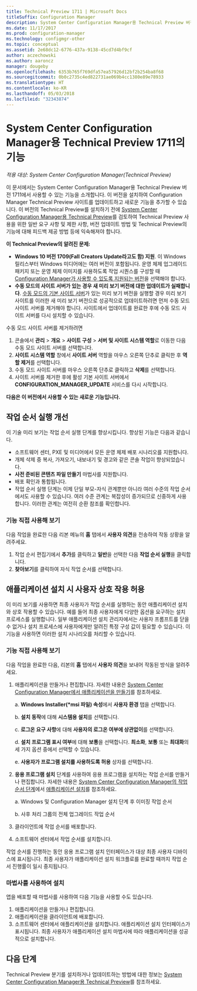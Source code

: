 ```yaml
---
title: Technical Preview 1711 | Microsoft Docs
titleSuffix: Configuration Manager
description: System Center Configuration Manager용 Technical Preview 버전 1711에서 사용 가능한 기능을 알아봅니다.
ms.date: 11/17/2017
ms.prod: configuration-manager
ms.technology: configmgr-other
ms.topic: conceptual
ms.assetid: 2e68dc12-6776-437a-9138-45cd7d4bf9cf
author: aczechowski
ms.author: aaroncz
manager: dougeby
ms.openlocfilehash: 6353b765f769dfa57ea57926d12bf2b254ba8f68
ms.sourcegitcommit: 0b0c2735c4ed822731ae069b4cc1380e89e78933
ms.translationtype: HT
ms.contentlocale: ko-KR
ms.lasthandoff: 05/03/2018
ms.locfileid: "32343874"
---
```

# <a name="capabilities-in-technical-preview-1711-for-system-center-configuration-manager"></a>System Center Configuration Manager용 Technical Preview 1711의 기능

*적용 대상: System Center Configuration Manager(Technical Preview)*

이 문서에서는 System Center Configuration Manager용 Technical Preview 버전 1711에서 사용할 수 있는 기능을 소개합니다. 이 버전을 설치하여 Configuration Manager Technical Preview 사이트를 업데이트하고 새로운 기능을 추가할 수 있습니다. 이 버전의 Technical Preview를 설치하기 전에 [System Center Configuration Manager용 Technical Preview](../../core/get-started/technical-preview.md)를 검토하여 Technical Preview 사용을 위한 일반 요구 사항 및 제한 사항, 버전 업데이트 방법 및 Technical Preview의 기능에 대해 피드백 제공 방법 등에 익숙해져야 합니다.     


<!--  Known Issues Template   
**Known Issues in this Technical Preview:**
-   **Issue Name**. Details
    Workaround details.
-->
**이 Technical Preview의 알려진 문제:**
-   **Windows 10 버전 1709(Fall Creators Update라고도 함) 지원**.  이 Windows 릴리스부터 Windows 미디어에는 여러 버전이 포함됩니다. 운영 체제 업그레이드 패키지 또는 운영 체제 이미지를 사용하도록 작업 시퀀스를 구성할 때 [Configuration Manager가 사용할 수 있도록 지원되는 버전](/sccm/core/plan-design/configs/support-for-windows-10#windows-10-as-a-client)을 선택해야 합니다.
-   **수동 모드의 사이트 서버가 있는 경우 새 미리 보기 버전에 대한 업데이트가 실패합니다**. [수동 모드의 기본 사이트 서버](/sccm/core/get-started/capabilities-in-technical-preview-1706#site-server-role-high-availability)가 있는 미리 보기 버전을 실행할 경우 미리 보기 사이트를 이러한 새 미리 보기 버전으로 성공적으로 업데이트하려면 먼저 수동 모드 사이트 서버를 제거해야 합니다. 사이트에서 업데이트를 완료한 후에 수동 모드 사이트 서버를 다시 설치할 수 있습니다.

  수동 모드 사이트 서버를 제거하려면
  1. 콘솔에서 **관리** > **개요** > **사이트 구성** > **서버 및 사이트 시스템 역할**로 이동한 다음 수동 모드 사이트 서버를 선택합니다.
  2. **사이트 시스템 역할** 창에서 **사이트 서버** 역할을 마우스 오른쪽 단추로 클릭한 후 **역할 제거**를 선택합니다.
  3. 수동 모드 사이트 서버를 마우스 오른쪽 단추로 클릭하고 **삭제**를 선택합니다.
  4. 사이트 서버를 제거한 후에 활성 기본 사이트 서버에서 **CONFIGURATION_MANAGER_UPDATE** 서비스를 다시 시작합니다.

**다음은 이 버전에서 사용할 수 있는 새로운 기능입니다.**  

<!--  Section Template
##  FEATURE
### Procedure 1
### Try it out!  
 Try to complete the following tasks and then send us **Feedback** from the **Home** tab of the Ribbon to let us know how it worked:
 -  Task 1
 -  Task 2              
-->

## <a name="improvements-to-run-task-sequence"></a>작업 순서 실행 개선
<!-- 1261338 -->

이 기술 미리 보기는 작업 순서 실행 단계를 향상시킵니다. 향상된 기능은 다음과 같습니다.

 - 소프트웨어 센터, PXE 및 미디어에서 모든 운영 체제 배포 시나리오를 지원합니다.
 - 개체 삭제 중 복사, 가져오기, 내보내기 및 경고와 같은 콘솔 작업이 향상되었습니다.
 - **사전 준비된 콘텐츠 파일 만들기** 마법사를 지원합니다.
 - 배포 확인과 통합됩니다.
 - 작업 순서 실행 단계는 이제 단일 부모-자식 관계뿐만 아니라 여러 수준의 작업 순서에서도 사용할 수 있습니다. 여러 수준 관계는 복잡성이 증가되므로 신중하게 사용합니다. 이러한 관계는 여전히 순환 참조를 확인합니다.

### <a name="try-it-out"></a>기능 직접 사용해 보기  

다음 작업을 완료한 다음 리본 메뉴의 **홈** 탭에서 **사용자 의견**을 전송하여 작동 상황을 알려주세요.

1. 작업 순서 편집기에서 **추가**를 클릭하고 **일반**을 선택한 다음 **작업 순서 실행**을 클릭합니다.
2. **찾아보기**를 클릭하여 자식 작업 순서를 선택합니다.

## <a name="allow-user-interaction-when-installing-an-application----1356976---"></a>애플리케이션 설치 시 사용자 상호 작용 허용 <!-- 1356976 -->

이 미리 보기를 사용하면 최종 사용자가 작업 순서를 실행하는 동안 애플리케이션 설치와 상호 작용할 수 있습니다. 예를 들어 최종 사용자에게 다양한 옵션을 요구하는 설치 프로세스를 실행합니다. 일부 애플리케이션 설치 관리자에서는 사용자 프롬프트를 닫을 수 없거나 설치 프로세스에 사용자에게만 알려진 특정 구성 값이 필요할 수 있습니다. 이 기능을 사용하면 이러한 설치 시나리오를 처리할 수 있습니다.

### <a name="try-it-out"></a>기능 직접 사용해 보기

다음 작업을 완료한 다음, 리본의 **홈** 탭에서 **사용자 의견**을 보내어 작동된 방식을 알려주세요.

1.  애플리케이션을 만들거나 편집합니다. 자세한 내용은 [System Center Configuration Manager에서 애플리케이션을 만들기](/sccm/apps/deploy-use/create-applications)를 참조하세요.

    a. **Windows Installer(\*msi 파일) 속성**에서 **사용자 환경** 탭을 선택합니다.

    b. **설치 동작**에 대해 **시스템용 설치**를 선택합니다.

    c. **로그온 요구 사항**에 대해 **사용자의 로그온 여부에 상관없이**를 선택합니다.

    d. **설치 프로그램 표시 여부**에 대해 **보통**을 선택합니다. **최소화**, **보통** 또는 **최대화**의 세 가지 옵션 중에서 선택할 수 있습니다.

    e. **사용자가 프로그램 설치를 사용하도록 허용** 상자를 선택합니다.

2.  **응용 프로그램 설치** 단계를 사용하여 응용 프로그램을 설치하는 작업 순서를 만들거나 편집합니다. 자세한 내용은 [System Center Configuration Manager의 작업 순서 단계](/sccm/osd/understand/task-sequence-steps)에서 [애플리케이션 설치](/sccm/osd/understand/task-sequence-steps#BKMK_InstallApplication)를 참조하세요.

    a. Windows 및 Configuration Manager 설치 단계 후 이미징 작업 순서

    b. 사후 처리 그룹의 전체 업그레이드 작업 순서

3.  클라이언트에 작업 순서를 배포합니다.
4.  소프트웨어 센터에서 작업 순서를 설치합니다.

작업 순서를 진행하는 동안 응용 프로그램 설치 인터페이스가 대상 최종 사용자 디바이스에 표시됩니다. 최종 사용자가 애플리케이션 설치 워크플로를 완료할 때까지 작업 순서 진행률이 일시 중지됩니다.

### <a name="install-using-the-wizard"></a>마법사를 사용하여 설치

앱을 배포할 때 마법사를 사용하여 다음 기능을 사용할 수도 있습니다.

1. 애플리케이션을 만들거나 편집합니다.
2. 애플리케이션을 클라이언트에 배포합니다.
3. 소프트웨어 센터에서 애플리케이션을 설치합니다. 애플리케이션 설치 인터페이스가 표시됩니다. 최종 사용자가 애플리케이션 설치 마법사에 따라 애플리케이션을 성공적으로 설치합니다.




<!-- When we have another H2 in this topic, Add this Next Steps section back in.  -->

## <a name="next-steps"></a>다음 단계
Technical Preview 분기를 설치하거나 업데이트하는 방법에 대한 정보는 [System Center Configuration Manager용 Technical Preview](/sccm/core/get-started/technical-preview)를 참조하세요.    
